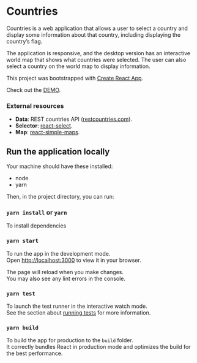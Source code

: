# Countries

Countries is a web application that allows a user to select a country and display some
information about that country, including displaying the country’s flag.

The application is responsive, and the desktop version has an interactive world map that shows what countries were selected.
The user can also select a country on the world map to display information.

This project was bootstrapped with [Create React App](https://github.com/facebook/create-react-app).

Check out the [DEMO](https://devdeb91.github.io/countries/).

### External resources
- **Data**: REST countries API ([restcountries.com](https://restcountries.com)).
- **Selector**: [react-select](https://react-select.com/home).
- **Map**: [react-simple-maps](https://www.react-simple-maps.io/).

## Run the application locally

Your machine should have these installed:
 - node
 - yarn

Then, in the project directory, you can run:

### `yarn install` or `yarn`
To install dependencies

### `yarn start`

To run the app in the development mode.\
Open [http://localhost:3000](http://localhost:3000) to view it in your browser.

The page will reload when you make changes.\
You may also see any lint errors in the console.

### `yarn test`

To launch the test runner in the interactive watch mode.\
See the section about [running tests](https://facebook.github.io/create-react-app/docs/running-tests) for more information.

### `yarn build`

To build the app for production to the `build` folder.\
It correctly bundles React in production mode and optimizes the build for the best performance.